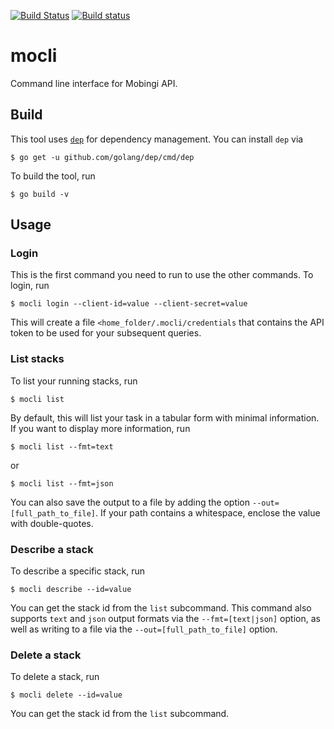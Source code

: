 [![Build Status](https://travis-ci.org/mobingilabs/mocli.svg?branch=master)](https://travis-ci.org/mobingilabs/mocli)
[![Build status](https://ci.appveyor.com/api/projects/status/hv1y1n3oku9frxye?svg=true)](https://ci.appveyor.com/project/flowerinthenight/mocli)

# mocli

Command line interface for Mobingi API.

## Build

This tool uses [`dep`](https://github.com/golang/dep) for dependency management. You can install `dep` via

```
$ go get -u github.com/golang/dep/cmd/dep
```

To build the tool, run

```
$ go build -v
```

## Usage

### Login

This is the first command you need to run to use the other commands. To login, run

```
$ mocli login --client-id=value --client-secret=value
```

This will create a file `<home_folder/.mocli/credentials` that contains the API token to be used for your subsequent queries.

### List stacks

To list your running stacks, run

```
$ mocli list
```

By default, this will list your task in a tabular form with minimal information. If you want to display more information, run

```
$ mocli list --fmt=text
```

or

```
$ mocli list --fmt=json
```

You can also save the output to a file by adding the option `--out=[full_path_to_file]`. If your path contains a whitespace, enclose the value with double-quotes.

### Describe a stack

To describe a specific stack, run

```
$ mocli describe --id=value
```

You can get the stack id from the `list` subcommand. This command also supports `text` and `json` output formats via the `--fmt=[text|json]` option, as well as writing to a file via the `--out=[full_path_to_file]` option.

### Delete a stack

To delete a stack, run

```
$ mocli delete --id=value
```

You can get the stack id from the `list` subcommand.
